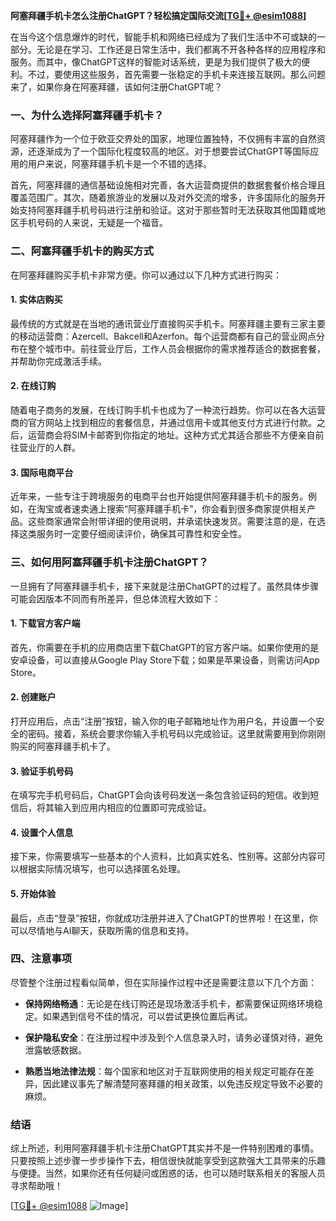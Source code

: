 **阿塞拜疆手机卡怎么注册ChatGPT？轻松搞定国际交流[[TG💪+ @esim1088](https://t.me/s/esim1088)]**

在当今这个信息爆炸的时代，智能手机和网络已经成为了我们生活中不可或缺的一部分。无论是在学习、工作还是日常生活中，我们都离不开各种各样的应用程序和服务。而其中，像ChatGPT这样的智能对话系统，更是为我们提供了极大的便利。不过，要使用这些服务，首先需要一张稳定的手机卡来连接互联网。那么问题来了，如果你身在阿塞拜疆，该如何注册ChatGPT呢？

### 一、为什么选择阿塞拜疆手机卡？

阿塞拜疆作为一个位于欧亚交界处的国家，地理位置独特，不仅拥有丰富的自然资源，还逐渐成为了一个国际化程度较高的地区。对于想要尝试ChatGPT等国际应用的用户来说，阿塞拜疆手机卡是一个不错的选择。

首先，阿塞拜疆的通信基础设施相对完善，各大运营商提供的数据套餐价格合理且覆盖范围广。其次，随着旅游业的发展以及对外交流的增多，许多国际化的服务开始支持阿塞拜疆手机号码进行注册和验证。这对于那些暂时无法获取其他国籍或地区手机号码的人来说，无疑是一个福音。

### 二、阿塞拜疆手机卡的购买方式

在阿塞拜疆购买手机卡非常方便。你可以通过以下几种方式进行购买：

#### 1. 实体店购买

最传统的方式就是在当地的通讯营业厅直接购买手机卡。阿塞拜疆主要有三家主要的移动运营商：Azercell、Bakcell和Azerfon。每个运营商都有自己的营业网点分布在整个城市中。前往营业厅后，工作人员会根据你的需求推荐适合的数据套餐，并帮助你完成激活手续。

#### 2. 在线订购

随着电子商务的发展，在线订购手机卡也成为了一种流行趋势。你可以在各大运营商的官方网站上找到相应的套餐信息，并通过信用卡或其他支付方式进行付款。之后，运营商会将SIM卡邮寄到你指定的地址。这种方式尤其适合那些不方便亲自前往营业厅的人群。

#### 3. 国际电商平台

近年来，一些专注于跨境服务的电商平台也开始提供阿塞拜疆手机卡的服务。例如，在淘宝或者速卖通上搜索“阿塞拜疆手机卡”，你会看到很多商家提供相关产品。这些商家通常会附带详细的使用说明，并承诺快速发货。需要注意的是，在选择这类服务时一定要仔细阅读评价，确保其可靠性和安全性。

### 三、如何用阿塞拜疆手机卡注册ChatGPT？

一旦拥有了阿塞拜疆手机卡，接下来就是注册ChatGPT的过程了。虽然具体步骤可能会因版本不同而有所差异，但总体流程大致如下：

#### 1. 下载官方客户端

首先，你需要在手机的应用商店里下载ChatGPT的官方客户端。如果你使用的是安卓设备，可以直接从Google Play Store下载；如果是苹果设备，则需访问App Store。

#### 2. 创建账户

打开应用后，点击“注册”按钮，输入你的电子邮箱地址作为用户名，并设置一个安全的密码。接着，系统会要求你输入手机号码以完成验证。这里就需要用到你刚刚购买的阿塞拜疆手机卡了。

#### 3. 验证手机号码

在填写完手机号码后，ChatGPT会向该号码发送一条包含验证码的短信。收到短信后，将其输入到应用内相应的位置即可完成验证。

#### 4. 设置个人信息

接下来，你需要填写一些基本的个人资料，比如真实姓名、性别等。这部分内容可以根据实际情况填写，也可以选择匿名处理。

#### 5. 开始体验

最后，点击“登录”按钮，你就成功注册并进入了ChatGPT的世界啦！在这里，你可以尽情地与AI聊天，获取所需的信息和支持。

### 四、注意事项

尽管整个注册过程看似简单，但在实际操作过程中还是需要注意以下几个方面：

- **保持网络畅通**：无论是在线订购还是现场激活手机卡，都需要保证网络环境稳定。如果遇到信号不佳的情况，可以尝试更换位置后再试。
  
- **保护隐私安全**：在注册过程中涉及到个人信息录入时，请务必谨慎对待，避免泄露敏感数据。
  
- **熟悉当地法律法规**：每个国家和地区对于互联网使用的相关规定可能存在差异，因此建议事先了解清楚阿塞拜疆的相关政策，以免违反规定导致不必要的麻烦。

### 结语

综上所述，利用阿塞拜疆手机卡注册ChatGPT其实并不是一件特别困难的事情。只要按照上述步骤一步步操作下去，相信很快就能享受到这款强大工具带来的乐趣与便捷。当然，如果你还有任何疑问或困惑的话，也可以随时联系相关的客服人员寻求帮助哦！

[[TG💪+ @esim1088](https://t.me/s/esim1088) ![Image](https://i.postimg.cc/4NQfJmqS/Snipaste-2025-05-13-00-14-12.png)]